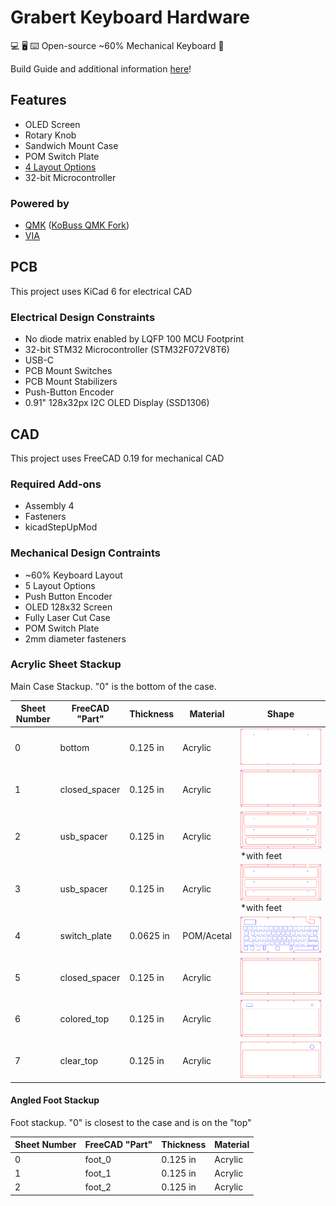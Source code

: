 # Grabert Keyboard Hardware

💻 🖥️ ⌨️ Open-source ~60% Mechanical Keyboard 🎉

Build Guide and additional information [here](doc/BUILDGUIDE.md)!

## Features

- OLED Screen
- Rotary Knob
- Sandwich Mount Case
- POM Switch Plate
- [4 Layout Options](doc/BUILDGUIDE.md#preparation-and-layout-decision)
- 32-bit Microcontroller

### Powered by

- [QMK](https://github.com/qmk/qmk_firmware) ([KoBuss QMK Fork](https://github.com/KoBussLLC/qmk_firmware))
- [VIA](https://caniusevia.com/)

## PCB

This project uses KiCad 6 for electrical CAD

### Electrical Design Constraints
- No diode matrix enabled by LQFP 100 MCU Footprint
- 32-bit STM32 Microcontroller (STM32F072V8T6)
- USB-C
- PCB Mount Switches
- PCB Mount Stabilizers
- Push-Button Encoder
- 0.91" 128x32px I2C OLED Display (SSD1306)

## CAD

This project uses FreeCAD 0.19 for mechanical CAD

### Required Add-ons
- Assembly 4
- Fasteners
- kicadStepUpMod

### Mechanical Design Contraints
- ~60% Keyboard Layout
- 5 Layout Options
- Push Button Encoder
- OLED 128x32 Screen
- Fully Laser Cut Case
- POM Switch Plate
- 2mm diameter fasteners

### Acrylic Sheet Stackup

Main Case Stackup. "0" is the bottom of the case.

| Sheet Number | FreeCAD "Part" | Thickness | Material | Shape |
| - | - | - | - | - |
| 0 | bottom | 0.125 in | Acrylic | ![](CAD/2d/bottom.svg) |
| 1 | closed_spacer | 0.125 in | Acrylic | ![](CAD/2d/closed_spacer.svg) |
| 2 | usb_spacer | 0.125 in | Acrylic | ![](CAD/2d/usb_spacer.svg) *with feet |
| 3 | usb_spacer | 0.125 in | Acrylic | ![](CAD/2d/usb_spacer.svg) *with feet |
| 4 | switch_plate | 0.0625 in | POM/Acetal | ![](CAD/2d/switch_plate_0.54.svg) |
| 5 | closed_spacer | 0.125 in | Acrylic | ![](CAD/2d/closed_spacer.svg) |
| 6 | colored_top | 0.125 in | Acrylic | ![](CAD/2d/colored_top_shifted_oled.svg) |
| 7 | clear_top | 0.125 in | Acrylic | ![](CAD/2d/clear_top.svg) |

#### Angled Foot Stackup

Foot stackup. "0" is closest to the case and is on the "top"

| Sheet Number | FreeCAD "Part" | Thickness | Material |
| - | - | - | - |
| 0 | foot_0 | 0.125 in | Acrylic |
| 1 | foot_1 | 0.125 in | Acrylic |
| 2 | foot_2 | 0.125 in | Acrylic |
